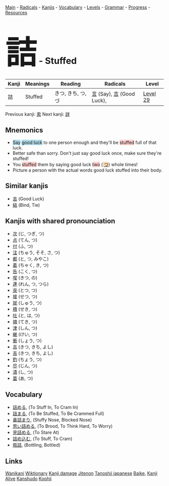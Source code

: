 <style> bigfont {font-size: 100px}</style>
[Main](../README.md) -
[Radicals](../radicals.md) -
[Kanjis](../kanjis.md) -
[Vocabulary](../vocabulary.md) -
[Levels](../levels.md) -
[Grammar](../grammar.md) - 
[Progress](../progress.md) -
[Resources](../resources.md)
# <bigfont> 詰</bigfont> - Stuffed 

| Kanji | Meanings | Reading | Radicals | Level |
| --- | --- | --- | --- | --- |
| 詰 | Stuffed | きつ, きち, つ, づ | [言](../radicals/言.md) (Say), [吉](../radicals/吉.md) (Good Luck),  | [Level 29](../levels/wk_level29.md) |

Previous kanji: [索](索.md) Next kanji: [詳](詳.md) 

## Mnemonics
 * <span style="background-color:#ADD8E6"> Say</span> <span style="background-color:#ADD8E6"> good luck</span> to one person enough and they'll be <span style="background-color:#ffcccb"> stuffed</span> full of that luck.
* Better safe than sorry. Don't just say good luck once, make sure they're stuffed!
* You <span style="background-color:#ffcccb"> stuffed</span> them by saying good luck <span style="background-color:#ffcccb"> two</span> (<span style="background-color:#fed8b1"> [つ](https://jisho.org/search/つ)</span>) whole times!
* Picture a person with the actual words good luck stuffed into their body.


## Similar kanjis
 * [吉](吉.md) (Good Luck)
* [結](結.md) (Bind, Tie)



## Kanjis with shared pronounciation
 * [次](次.md) (じ, つぎ, つ)
* [点](点.md) (てん, つ)
* [付](付.md) (ふ, つ)
* [注](注.md) (ちゅう, そそ, さ, つ)
* [都](都.md) (と, つ, みやこ)
* [着](着.md) (ちゃく, き, つ)
* [告](告.md) (こく, つ)
* [喫](喫.md) (きつ, の)
* [連](連.md) (れん, つ, つら)
* [突](突.md) (とつ, つ)
* [接](接.md) (せつ, つ)
* [就](就.md) (しゅう, つ)
* [積](積.md) (せき, つ)
* [吐](吐.md) (と, は, つ)
* [摘](摘.md) (てき, つ)
* [津](津.md) (しん, つ)
* [継](継.md) (けい, つ)
* [衝](衝.md) (しょう, つ)
* [吉](吉.md) (きつ, きち, よし)
* [吉](吉.md) (きつ, きち, よし)
* [釣](釣.md) (ちょう, つ)
* [尽](尽.md) (じん, つ)
* [漬](漬.md) (し, つ)
* [亜](亜.md) (あ, つ)



## Vocabulary
 * [詰める](../vocabulary/詰.md), (To Stuff In, To Cram In)
* [詰まる](../vocabulary/詰.md), (To Be Stuffed, To Be Crammed Full)
* [鼻詰まり](../vocabulary/詰.md), (Stuffy Nose, Blocked Nose)
* [思い詰める](../vocabulary/詰.md), (To Brood, To Think Hard, To Worry)
* [見詰める](../vocabulary/詰.md), (To Stare At)
* [詰め込む](../vocabulary/詰.md), (To Stuff, To Cram)
* [瓶詰](../vocabulary/詰.md), (Bottling, Bottled)




## Links 


[Wanikani](https://www.wanikani.com/kanji/詰)
[Wiktionary](https://en.wiktionary.org/wiki/詰)
[Kanji damage](http://www.kanjidamage.com/kanji/search?utf8=✓&q=詰)
[Jitenon](https://jitenon.com/kanji/詰)
[Tanoshii japanese](https://www.tanoshiijapanese.com/dictionary/kanji.cfm?k=詰)
[Baike](https://baike.baidu.com/item/詰),
[Kanji Alive](https://app.kanjialive.com/詰)
[Kanshudo](https://www.kanshudo.com/searchmn?q=詰)
[Koohii](https://kanji.koohii.com/study/kanji/詰)
